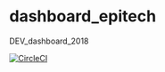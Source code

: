 # dashboard_epitech
DEV_dashboard_2018

[![CircleCI](https://circleci.com/gh/extragornax/dashboard_epitech.svg?style=svg&circle-token=1ec0f0f4c8184181f4b509f24593237d07d523c6)](https://circleci.com/gh/extragornax/dashboard_epitech)
